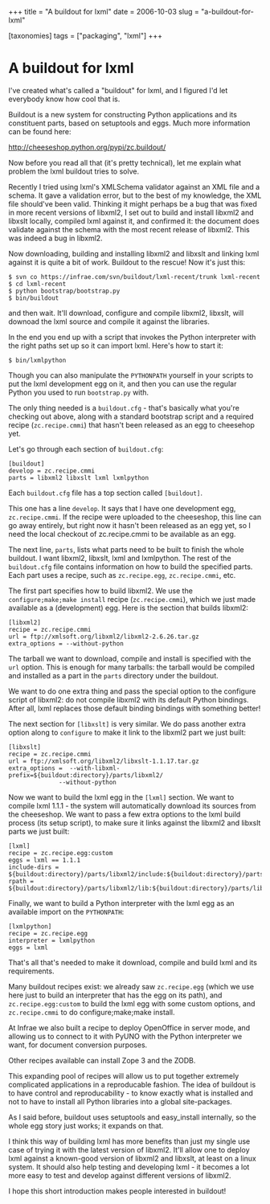 +++
title = "A buildout for lxml"
date = 2006-10-03
slug = "a-buildout-for-lxml"

[taxonomies]
tags = ["packaging", "lxml"]
+++

# A buildout for lxml

I've created what's called a "buildout" for lxml, and I figured I'd let
everybody know how cool that is.

Buildout is a new system for constructing Python applications and its
constituent parts, based on setuptools and eggs. Much more information
can be found here:

<http://cheeseshop.python.org/pypi/zc.buildout/>

Now before you read all that (it's pretty technical), let me explain
what problem the lxml buildout tries to solve.

Recently I tried using lxml's XMLSchema validator against an XML file
and a schema. It gave a validation error, but to the best of my
knowledge, the XML file should've been valid. Thinking it might perhaps
be a bug that was fixed in more recent versions of libxml2, I set out to
build and install libxml2 and libxslt locally, compiled lxml against it,
and confirmed it: the document does validate against the schema with the
most recent release of libxml2. This was indeed a bug in libxml2.

Now downloading, building and installing libxml2 and libxslt and linking
lxml against it is quite a bit of work. Buildout to the rescue! Now it's
just this:

    $ svn co https://infrae.com/svn/buildout/lxml-recent/trunk lxml-recent
    $ cd lxml-recent
    $ python bootstrap/bootstrap.py
    $ bin/buildout

and then wait. It'll download, configure and compile libxml2, libxslt,
will downoad the lxml source and compile it against the libraries.

In the end you end up with a script that invokes the Python interpreter
with the right paths set up so it can import lxml. Here's how to start
it:

    $ bin/lxmlpython

Though you can also manipulate the `PYTHONPATH` yourself in your scripts
to put the lxml development egg on it, and then you can use the regular
Python you used to run `bootstrap.py` with.

The only thing needed is a `buildout.cfg` - that's basically what you're
checking out above, along with a standard bootstrap script and a
required recipe (`zc.recipe.cmmi`) that hasn't been released as an egg
to cheesehop yet.

Let's go through each section of `buildout.cfg`:

    [buildout]
    develop = zc.recipe.cmmi
    parts = libxml2 libxslt lxml lxmlpython

Each `buildout.cfg` file has a top section called `[buildout]`.

This one has a line `develop`. It says that I have one development egg,
`zc.recipe.cmmi`. If the recipe were uploaded to the cheeseshop, this
line can go away entirely, but right now it hasn't been released as an
egg yet, so I need the local checkout of zc.recipe.cmmi to be available
as an egg.

The next line, `parts`, lists what parts need to be built to finish the
whole buildout. I want libxml2, libxslt, lxml and lxmlpython. The rest
of the `buildout.cfg` file contains information on how to build the
specified parts. Each part uses a recipe, such as `zc.recipe.egg`,
`zc.recipe.cmmi`, etc.

The first part specifies how to build libxml2. We use the
`configure;make;make install` recipe (`zc.recipe.cmmi`), which we just
made available as a (development) egg. Here is the section that builds
libxml2:

    [libxml2]
    recipe = zc.recipe.cmmi
    url = ftp://xmlsoft.org/libxml2/libxml2-2.6.26.tar.gz
    extra_options = --without-python

The tarball we want to download, compile and install is specified with
the `url` option. This is enough for many tarballs: the tarball would be
compiled and installed as a part in the `parts` directory under the
buildout.

We want to do one extra thing and pass the special option to the
configure script of libxml2: do not compile libxml2 with its default
Python bindings. After all, lxml replaces those default binding bindings
with something better!

The next section for `[libxslt]` is very similar. We do pass another
extra option along to `configure` to make it link to the libxml2 part we
just built:

    [libxslt]
    recipe = zc.recipe.cmmi
    url = ftp://xmlsoft.org/libxml2/libxslt-1.1.17.tar.gz
    extra_options =  --with-libxml-prefix=${buildout:directory}/parts/libxml2/
                  --without-python

Now we want to build the lxml egg in the `[lxml]` section. We want to
compile lxml 1.1.1 - the system will automatically download its sources
from the cheeseshop. We want to pass a few extra options to the lxml
build process (its setup script), to make sure it links against the
libxml2 and libxslt parts we just built:

    [lxml]
    recipe = zc.recipe.egg:custom
    eggs = lxml == 1.1.1
    include-dirs = ${buildout:directory}/parts/libxml2/include:${buildout:directory}/parts/libxslt/include
    rpath = ${buildout:directory}/parts/libxml2/lib:${buildout:directory}/parts/libxslt/lib

Finally, we want to build a Python interpreter with the lxml egg as an
available import on the `PYTHONPATH`:

    [lxmlpython]
    recipe = zc.recipe.egg
    interpreter = lxmlpython
    eggs = lxml

That's all that's needed to make it download, compile and build lxml and
its requirements.

Many buildout recipes exist: we already saw `zc.recipe.egg` (which we
use here just to build an interpreter that has the egg on its path), and
`zc.recipe.egg:custom` to build the lxml egg with some custom options,
and `zc.recipe.cmmi` to do configure;make;make install.

At Infrae we also built a recipe to deploy OpenOffice in server mode,
and allowing us to connect to it with PyUNO with the Python interpreter
we want, for document conversion purposes.

Other recipes available can install Zope 3 and the ZODB.

This expanding pool of recipes will allow us to put together extremely
complicated applications in a reproducable fashion. The idea of buildout
is to have control and reproducability - to know exactly what is
installed and not to have to install all Python libraries into a global
site-packages.

As I said before, buildout uses setuptools and easy_install internally,
so the whole egg story just works; it expands on that.

I think this way of building lxml has more benefits than just my single
use case of trying it with the latest version of libxml2. It'll allow
one to deploy lxml against a known-good version of libxml2 and libxslt,
at least on a linux system. It should also help testing and developing
lxml - it becomes a lot more easy to test and develop against different
versions of libxml2.

I hope this short introduction makes people interested in buildout!
